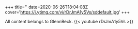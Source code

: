 +++
title=''
date=2020-06-26T18:04:08Z
cover='https://i.ytimg.com/vi/rDrJmA1y5Vs/sddefault.jpg'
+++

All content belongs to GlennBeck.
{{< youtube rDrJmA1y5Vs >}}
